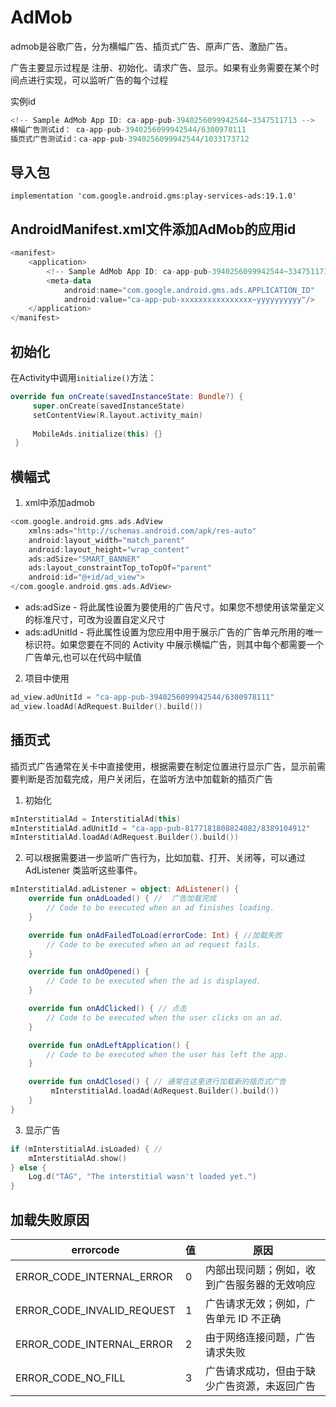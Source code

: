 # AdMob
admob是谷歌广告，分为横幅广告、插页式广告、原声广告、激励广告。

广告主要显示过程是 注册、初始化、请求广告、显示。如果有业务需要在某个时间点进行实现，可以监听广告的每个过程

实例id
```kotlin
<!-- Sample AdMob App ID: ca-app-pub-3940256099942544~3347511713 -->
横幅广告测试id： ca-app-pub-3940256099942544/6300978111
插页式广告测试id：ca-app-pub-3940256099942544/1033173712 
```

## 导入包
`implementation 'com.google.android.gms:play-services-ads:19.1.0'`

##  AndroidManifest.xml文件添加AdMob的应用id
```kotlin
<manifest>
    <application>
        <!-- Sample AdMob App ID: ca-app-pub-3940256099942544~3347511713 -->
        <meta-data
            android:name="com.google.android.gms.ads.APPLICATION_ID"
            android:value="ca-app-pub-xxxxxxxxxxxxxxxx~yyyyyyyyyy"/>
    </application>
</manifest>
```
## 初始化
在Activity中调用`initialize()`方法：
```kotlin
override fun onCreate(savedInstanceState: Bundle?) {
     super.onCreate(savedInstanceState)
     setContentView(R.layout.activity_main)
     
     MobileAds.initialize(this) {}
 }
```

## 横幅式
1. xml中添加admob
```kotlin
<com.google.android.gms.ads.AdView
    xmlns:ads="http://schemas.android.com/apk/res-auto"
    android:layout_width="match_parent"
    android:layout_height="wrap_content"
    ads:adSize="SMART_BANNER"
    ads:layout_constraintTop_toTopOf="parent"
    android:id="@+id/ad_view">
</com.google.android.gms.ads.AdView>
```
* ads:adSize - 将此属性设置为要使用的广告尺寸。如果您不想使用该常量定义的标准尺寸，可改为设置自定义尺寸
* ads:adUnitId - 将此属性设置为您应用中用于展示广告的广告单元所用的唯一标识符。如果您要在不同的 Activity 中展示横幅广告，则其中每个都需要一个广告单元,也可以在代码中赋值

2. 项目中使用
```kotlin
ad_view.adUnitId = "ca-app-pub-3940256099942544/6300978111"
ad_view.loadAd(AdRequest.Builder().build())
```

## 插页式

插页式广告通常在关卡中直接使用，根据需要在制定位置进行显示广告，显示前需要判断是否加载完成，用户关闭后，在监听方法中加载新的插页广告

1. 初始化
```kotlin
mInterstitialAd = InterstitialAd(this)
mInterstitialAd.adUnitId = "ca-app-pub-8177181808824082/8389104912"
mInterstitialAd.loadAd(AdRequest.Builder().build())
```

2. 可以根据需要进一步监听广告行为，比如加载、打开、关闭等，可以通过 AdListener 类监听这些事件。
```kotlin
mInterstitialAd.adListener = object: AdListener() {
    override fun onAdLoaded() { //	广告加载完成
        // Code to be executed when an ad finishes loading.
    }

    override fun onAdFailedToLoad(errorCode: Int) { //加载失败
        // Code to be executed when an ad request fails.
    }

    override fun onAdOpened() {
        // Code to be executed when the ad is displayed.
    }

    override fun onAdClicked() { // 点击
        // Code to be executed when the user clicks on an ad.
    }

    override fun onAdLeftApplication() {
        // Code to be executed when the user has left the app.
    }

    override fun onAdClosed() { // 通常在这里进行加载新的插页式广告
         mInterstitialAd.loadAd(AdRequest.Builder().build())
    }
}
```

3. 显示广告
```kotlin
if (mInterstitialAd.isLoaded) { // 
    mInterstitialAd.show()
} else {
    Log.d("TAG", "The interstitial wasn't loaded yet.")
}
```

## 加载失败原因
| errorcode | 值 | 原因 |
| --- | --- | --- |
| ERROR_CODE_INTERNAL_ERROR | 0 | 内部出现问题；例如，收到广告服务器的无效响应 |
| ERROR_CODE_INVALID_REQUEST | 1 | 广告请求无效；例如，广告单元 ID 不正确 |
| ERROR_CODE_INTERNAL_ERROR | 2 | 由于网络连接问题，广告请求失败 |
| ERROR_CODE_NO_FILL | 3 | 广告请求成功，但由于缺少广告资源，未返回广告 |